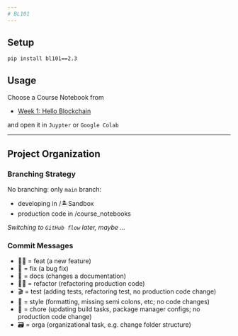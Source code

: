 ```yaml
---  
# BL101
---  
```


## Setup
`pip install bl101==2.3`

## Usage
Choose a Course Notebook from   
- [Week 1: Hello Blockchain](course_notebooks/Week_1_Hello_Blockchain)

and open it in `Juypter` or `Google Colab`

---  
## Project Organization  
### Branching Strategy  
No branching: only `main` branch:
- developing  in /🏝Sandbox
- production code in /course_notebooks

*Switching to `GitHub flow` later, maybe ...*

### Commit Messages  
- 👨‍💻 = feat (a new feature)  
- 🦟 = fix (a bug fix)
- 📜 = docs (changes a documentation)  
- 👷‍♀️ = refactor (refactoring production code)  
- 🎬 = test (adding tests, refactoring test, no production code change)  
- 💄 = style (formatting, missing semi colons, etc; no code changes)  
- 🔧 = chore (updating build tasks, package manager configs; no production code change)  
- 🗃 = orga (organizational task, e.g. change folder structure)